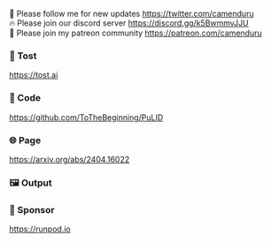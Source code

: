 🐣 Please follow me for new updates https://twitter.com/camenduru <br />
🔥 Please join our discord server https://discord.gg/k5BwmmvJJU <br />
🥳 Please join my patreon community https://patreon.com/camenduru <br />

###  🥪 Tost
https://tost.ai

### 🧬 Code
https://github.com/ToTheBeginning/PuLID

### 🌐 Page
https://arxiv.org/abs/2404.16022

### 🖼 Output

### 🏢 Sponsor
https://runpod.io

